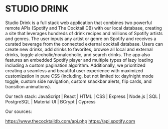 # STUDIO DRINK

Studio Drink is a full stack web application that combines two powerful remote APIs (Spotify and The Cocktail DB) with our local database, creating a site that leverages hundreds of drink recipes and millions of Spotify artists and genres. The user inputs any artist or genre on Spotify and receives a curated beverage from the connected external cocktail database. Users can create new drinks, add drinks to favorites, browse all local and external drinks, toggle alcoholic/nonalcoholic, and search drinks. The app also features an embedded Spotify player and multiple types of lazy loading including a custom pagination algorithm. Additionally, we prioritized creating a seamless and beautiful user experience with maximized customization in pure CSS (including, but not limited to: day/night mode toggle, custom side navigation, custom snackbar alerts, flip cards, and transition animations).

Our tech stack: JavaScript | React | HTML | CSS | Express | Node.js | SQL | PostgreSQL | Material UI | BCrypt | Cypress

Our sources:

https://www.thecocktaildb.com/api.php
https://api.spotify.com
